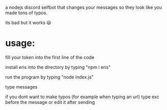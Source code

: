 a nodejs discord selfbot that changes your messages so they look like you made tons of typos.

its bad but it works 😃

<h1>usage:</h1>

fill your token into the first line of the code

install eris into the directory by typing "npm i eris"

run the program by typing "node index.js"

type messages



if you dont want to make typos (for example when typing an url) type exc before the message or edit it after sending
